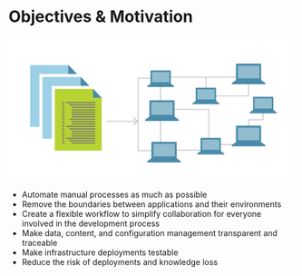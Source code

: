 # Objectives & Motivation

[![](/assets/iac-objectives.png)](https://docs.microsoft.com/en-us/azure/devops/learn/what-is-infrastructure-as-code)

* Automate manual processes as much as possible
* Remove the boundaries between applications and their environments
* Create a flexible workflow to simplify collaboration for everyone involved in the development process
* Make data, content, and configuration management transparent and traceable
* Make infrastructure deployments testable
* Reduce the risk of deployments and knowledge loss




